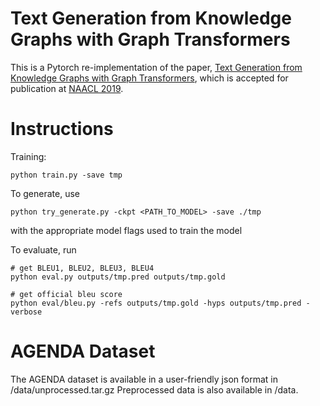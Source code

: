 # Text Generation from Knowledge Graphs with Graph Transformers

This is a Pytorch re-implementation of the paper, [Text Generation from Knowledge Graphs with Graph Transformers](https://google.com), which is accepted for publication at [NAACL 2019](http://naacl2019.org/).


# Instructions

Training:
```
python train.py -save tmp
```
To generate, use 
```
python try_generate.py -ckpt <PATH_TO_MODEL> -save ./tmp
``` 
with the appropriate model flags used to train the model

To evaluate, run
```
# get BLEU1, BLEU2, BLEU3, BLEU4
python eval.py outputs/tmp.pred outputs/tmp.gold

# get official bleu score
python eval/bleu.py -refs outputs/tmp.gold -hyps outputs/tmp.pred -verbose
```


# AGENDA Dataset

The AGENDA dataset is available in a user-friendly json format in /data/unprocessed.tar.gz
Preprocessed data is also available in /data.



